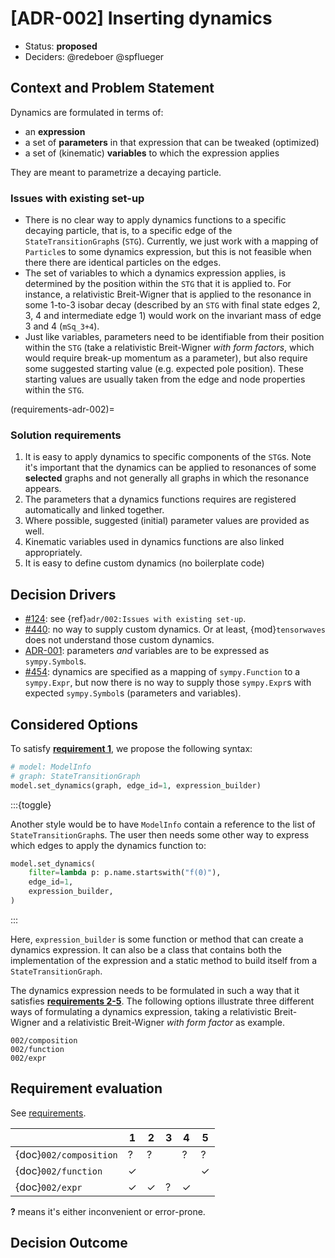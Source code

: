 # [ADR-002] Inserting dynamics

- Status: **proposed**
- Deciders: @redeboer @spflueger

## Context and Problem Statement

Dynamics are formulated in terms of:

- an **expression**
- a set of **parameters** in that expression that can be tweaked (optimized)
- a set of (kinematic) **variables** to which the expression applies

They are meant to parametrize a decaying particle.

### Issues with existing set-up

- There is no clear way to apply dynamics functions to a specific decaying
  particle, that is, to a specific edge of the `StateTransitionGraph`s (`STG`).
  Currently, we just work with a mapping of `Particle`s to some dynamics
  expression, but this is not feasible when there there are identical particles
  on the edges.
- The set of variables to which a dynamics expression applies, is determined by
  the position within the `STG` that it is applied to. For instance, a
  relativistic Breit-Wigner that is applied to the resonance in some 1-to-3
  isobar decay (described by an `STG` with final state edges 2, 3, 4 and
  intermediate edge 1) would work on the invariant mass of edge 3 and 4
  (`mSq_3+4`).
- Just like variables, parameters need to be identifiable from their position
  within the `STG` (take a relativistic Breit-Wigner _with form factors_, which
  would require break-up momentum as a parameter), but also require some
  suggested starting value (e.g. expected pole position). These starting values
  are usually taken from the edge and node properties within the `STG`.

(requirements-adr-002)=

### Solution requirements

1. It is easy to apply dynamics to specific components of the `STG`s. Note it's
   important that the dynamics can be applied to resonances of some
   **selected** graphs and not generally all graphs in which the resonance
   appears.
2. The parameters that a dynamics functions requires are registered
   automatically and linked together.
3. Where possible, suggested (initial) parameter values are provided as well.
4. Kinematic variables used in dynamics functions are also linked
   appropriately.
5. It is easy to define custom dynamics (no boilerplate code)

## Decision Drivers

- [#124](https://github.com/ComPWA/expertsystem/issues/124): see
  {ref}`adr/002:Issues with existing set-up`.
- [#440](https://github.com/ComPWA/expertsystem/issues/440): no way to supply
  custom dynamics. Or at least, {mod}`tensorwaves` does not understand those
  custom dynamics.
- [ADR-001](./001.md): parameters _and_ variables are to be expressed as
  `sympy.Symbol`s.
- [#454](https://github.com/ComPWA/expertsystem/pull/454): dynamics are
  specified as a mapping of `sympy.Function` to a `sympy.Expr`, but now there
  is no way to supply those `sympy.Expr`s with expected `sympy.Symbol`s
  (parameters and variables).

## Considered Options

To satisfy [**requirement 1**](requirements-adr-002), we propose the following
syntax:

```python
# model: ModelInfo
# graph: StateTransitionGraph
model.set_dynamics(graph, edge_id=1, expression_builder)
```

:::{toggle}

Another style would be to have `ModelInfo` contain a reference to the list of
`StateTransitionGraph`s. The user then needs some other way to express which
edges to apply the dynamics function to:

```python
model.set_dynamics(
    filter=lambda p: p.name.startswith("f(0)"),
    edge_id=1,
    expression_builder,
)
```

:::

Here, `expression_builder` is some function or method that can create a
dynamics expression. It can also be a class that contains both the
implementation of the expression and a static method to build itself from a
`StateTransitionGraph`.

The dynamics expression needs to be formulated in such a way that it satisfies
[**requirements 2-5**](requirements-adr-002). The following options illustrate
three different ways of formulating a dynamics expression, taking a
relativistic Breit-Wigner and a relativistic Breit-Wigner _with form factor_ as
example.

```{toctree}
002/composition
002/function
002/expr
```

## Requirement evaluation

See [requirements](#solution-requirements).

|                        | 1   | 2   | 3   | 4   | 5   |
| ---------------------- | --- | --- | --- | --- | --- |
| {doc}`002/composition` | ?   | ?   |     | ?   | ?   |
| {doc}`002/function`    | ✓   |     |     |     | ✓   |
| {doc}`002/expr`        | ✓   | ✓   | ?   | ✓   |     |

**?** means it's either inconvenient or error-prone.

## Decision Outcome
